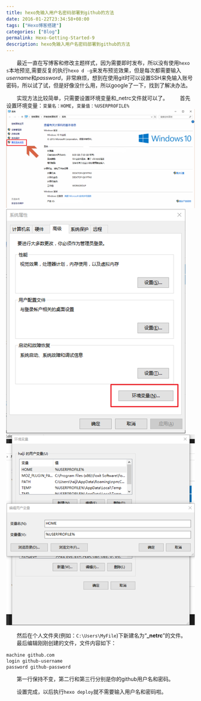 ```yaml
---
title: hexo免输入用户名密码部署到github的方法
date: 2016-01-22T23:34:58+08:00
tags: ["Hexo博客搭建"]
categories: ["Blog"]
permalink: Hexo-Getting-Started-9
description: hexo免输入用户名密码部署到github的方法
---
```

　　最近一直在写博客和修改主题样式，因为需要即时发布，所以没有使用`hexo s`本地预览,需要反复的执行`hexo d -g`来发布预览效果，但是每次都需要输入*username*和*password*，非常麻烦，想到在使用git时可以设置SSH来免输入账号密码，所以试了试，但是好像没什么用，所以google了一下，找到了解决办法。
<!--more-->
　　实现方法比较简单，只需要设置环境变量和_netrc文件就可以了。
　　首先设置环境变量：`变量名：HOME`，`变量值：%USERPROFILE%`
![](/image/hexo/hexo1.png)
![](/image/hexo/hexo2.png)
![](/image/hexo/hexo3.png)

　　然后在个人文件夹(例如：`C:\Users\MyFile`)下新建名为“**_netrc**”的文件。
　　最后编辑刚刚创建的文件，文件内容如下：
```
machine github.com
login github-username  
password github-password
```
　　第一行保持不变，第二行和第三行分别是你的github用户名和密码。

　　设置完成，以后执行`hexo deploy`就不需要输入用户名和密码啦。
